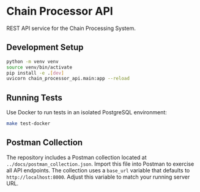 # Chain Processor API

REST API service for the Chain Processing System.

## Development Setup

```bash
python -m venv venv
source venv/bin/activate
pip install -e .[dev]
uvicorn chain_processor_api.main:app --reload
```

## Running Tests

Use Docker to run tests in an isolated PostgreSQL environment:

```bash
make test-docker
```

## Postman Collection

The repository includes a Postman collection located at `../docs/postman_collection.json`. Import this file into Postman to exercise all API endpoints. The collection uses a `base_url` variable that defaults to `http://localhost:8000`. Adjust this variable to match your running server URL.
